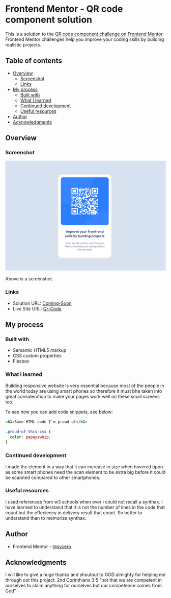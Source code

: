 # Frontend Mentor - QR code component solution

This is a solution to the [QR code component challenge on Frontend Mentor](https://www.frontendmentor.io/challenges/qr-code-component-iux_sIO_H). Frontend Mentor challenges help you improve your coding skills by building realistic projects. 

## Table of contents

- [Overview](#overview)
  - [Screenshot](#screenshot)
  - [Links](#links)
- [My process](#my-process)
  - [Built with](#built-with)
  - [What I learned](#what-i-learned)
  - [Continued development](#continued-development)
  - [Useful resources](#useful-resources)
- [Author](#author)
- [Acknowledgments](#acknowledgments)


## Overview

### Screenshot

![Preview](./screenshot.jpg.png)

Above is a screenshot.



### Links

- Solution URL: [Coming-Soon](https://your-solution-url.com)
- Live Site URL: [Qr-Code](https://qr-code-chi-two.vercel.app/)

## My process

### Built with

- Semantic HTML5 markup
- CSS custom properties
- Flexbox




### What I learned

Building responsive website is very essential because most of the people in the world today are using smart phones so therefore it must bhe taken into great consideration to make your pages work well on these small screens too.

To see how you can add code snippets, see below:

```html
<h1>Some HTML code I'm proud of</h1>
```
```css
.proud-of-this-css {
  color: papayawhip;
}
```




### Continued development

i  made the element in a way that it can increase in size when hovered upon as some smart phones need the scan element to be extra big before it could be scanned compared to other smartphones.


### Useful resources

I used references from w3 schools when ever i could not recall a synthax. I have learned to understand that it is not the number of lines in the code that count but the effeciency in delivery result that count. So better to understand than to memorize synthax.


## Author


- Frontend Mentor - [@sycero](https://www.frontendmentor.io/profile/sycero)



## Acknowledgments

I will like to give a huge thanks and shoutout to GOD almighty for helping me through out this project. 2nd Corinthians 3:5 "not that we are competent in ourselves to claim anything for ourselves but our competence comes from God"

